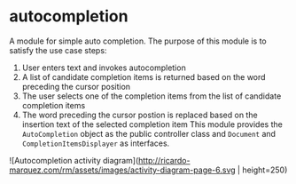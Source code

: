 # autocompletion

A module for simple auto completion.  The purpose of this module is to satisfy the use case steps: 
  1. User enters text and invokes autocompletion
  1. A list of candidate completion items is returned based on the word preceding the cursor position
  1. The user selects one of the completion items from the list of candidate completion items
  1. The word preceding the cursor postion is replaced based on the insertion text of the selected completion item
This module provides the <code>AutoCompletion</code> object as the public controller class and <code>Document</code> and <code>CompletionItemsDisplayer</code> as interfaces. 

![Autocompletion activity diagram](http://ricardo-marquez.com/rm/assets/images/activity-diagram-page-6.svg | height=250)
